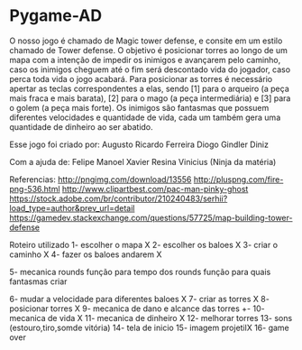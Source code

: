 # Pygame-AD
O nosso jogo é chamado de Magic tower defense, e consite em um estilo chamado de Tower defense. O objetivo é posicionar torres ao longo de um mapa com a intenção de impedir os inimigos e avançarem pelo caminho, caso os inimigos cheguem até o fim será descontado vida do jogador, caso perca toda vida o jogo acabará.
Para posicionar as torres é necessário apertar as teclas correspondentes a elas, sendo [1] para o arqueiro (a peça mais fraca e mais barata), [2] para o mago (a peça intermediária) e [3] para o golem (a peça mais forte). Os inimigos são fantasmas que possuem diferentes velocidades e quantidade de vida, cada um também gera uma quantidade de dinheiro ao ser abatido.

Esse jogo foi criado por:
Augusto Ricardo Ferreira
Diogo Gindler Diniz

Com a ajuda de:
Felipe Manoel Xavier Resina
Vinicius (Ninja da matéria)


Referencias:
http://pngimg.com/download/13556
http://pluspng.com/fire-png-536.html
http://www.clipartbest.com/pac-man-pinky-ghost
https://stock.adobe.com/br/contributor/210240483/serhii?load_type=author&prev_url=detail
https://gamedev.stackexchange.com/questions/57725/map-building-tower-defense






























Roteiro utilizado
1- escolher o mapa X
2- escolher os baloes X
3- criar o caminho X
4- fazer os baloes andarem X

5- mecanica rounds 
    função para tempo dos rounds
    função para quais fantasmas criar

6- mudar a velocidade para diferentes baloes X
7- criar as torres X
8- posicionar torres X
9- mecanica de dano e alcance das torres +-
10- mecanica de vida X
11- mecanica de dinheiro X
12- melhorar torres
13- sons (estouro,tiro,somde vitória)
14- tela de inicio
15- imagem projetilX
16- game over
